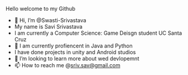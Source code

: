 Hello welcome to my Github
- 👋 Hi, I’m @Swasti-Srivastava
- My name is Savi Srivastava
- I am currently a Computer Science: Game Deisgn student UC Santa Cruz
- 🌱 I am currently profiencent in Java and Python
- I have done projects in unity and Android studios
- 💞️ I’m looking to learn more about wed devlopemnt
- 📫 How to reach me @sriv.sav@gmail.com


<!---
Swasti-Srivastava/Swasti-Srivastava is a ✨ special ✨ repository because its `README.md` (this file) appears on your GitHub profile.
You can click the Preview link to take a look at your changes.
--->
